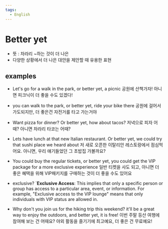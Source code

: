```yaml
---
tags:
  - English
---
```

# Better yet

- 뜻 : 차라리 ~하는 것이 더 나은
-  다양한 상황에서 더 나은 대안을 제안할 때 유용한 표현

## examples

- Let's go for a walk in the park, or better yet, a picnic
    공원에 산책가자! 아니면 피크닉이 더 좋을 수도 있겠다!


- you can walk to the park, or better yet, ride your bike there
    공원에 걸어서 가도되지만, 더 좋은건 자전거를 타고 가는거야


-  Want pizza for dinner? Or better yet, how about tacos?
    저녁으로 피자 어때? 아니면 차라리 타코는 어때?


-  Lets have lunch at that new ltalian restaurant. Or better yet, we could try that sushi place we  heard about
     저 새로 오픈한 이탈리안 레스토랑에서 점심먹어요. 아니면, 우리 얘기들었던 그 초밥집 가볼까요?


-  You could buy the regular tickets, or better yet, you could get the VIP package for a more exclusive experience
    일반 티켓을 사도 되고, 아니면 더 좋은 혜택을 위해 VIP패키지를 구매하는 것이 더 좋을 수도 있어요

*  exclusive?
    `**Exclusive Access**: This implies that only a specific person or group has access to a particular area, event, or information. For example, "Exclusive access to the VIP lounge" means that only individuals with VIP status are allowed in.

- Why don't you join us for the hiking trip this weekend? it'll be a great way to enjoy the outdoors, and better yet, it is free!
    이번 주말 등산 여행에 참여해 보는 건 어때요? 야외 활동을 즐기기에 최고예요, 더 좋은 건 무료예요!




